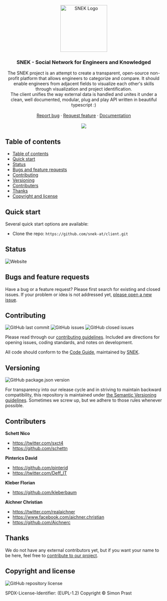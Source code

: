<p align="center">
  <a href="https://snek.at/" target="_blank" rel="noopener noreferrer">
    <img src="https://avatars2.githubusercontent.com/u/55870326?s=400&u=c6c7f06305ddc94747d474850fde7b2044f53838&v=4" alt="SNEK Logo" height="150">
  </a>
</p>

<h3 align="center">SNEK - Social Network for Engineers and Knowledged</h3>
<p align="center">
The SNEK project is an attempt to create a transparent, open-source non-profit platform that allows engineers to categorize and compare. It should enable engineers from adjacent fields to visualize each other's skills through visualization and project identification.
  <br>
The client unifies the way external data is handled and unites it under a clean, well documented, modular, plug and play API written in beautiful typescript :)
  <br>
  <br>
  <a href="https://github.com/snek-at/client/issues/new?template=bug_report.md">Report bug</a>
  ·
  <a href="https://github.com/snek-at/client/issues/new?template=feature_request.md">Request feature</a>
  ·
  <a href="https://www.overleaf.com/read/bcxwhwbhrmps">Documentation</a>
  <br>
  <br>
  <a href="https://www.codacy.com/app/kleberbaum/client">
    <img src="https://api.codacy.com/project/badge/Grade/20d80a1790c44c90a3376e77d34a99ff" />
  </a>
</p>

## Table of contents

-   [Table of contents](#table-of-contents)
-   [Quick start](#quick-start)
-   [Status](#status)
-   [Bugs and feature requests](#bugs-and-feature-requests)
-   [Contributing](#contributing)
-   [Versioning](#versioning)
-   [Contributers](#contributers)
-   [Thanks](#thanks)
-   [Copyright and license](#copyright-and-license)

## [](#quick-start)Quick start

Several quick start options are available:

-   Clone the repo: `https://github.com/snek-at/client.git`

## [](#status)Status

![Website](https://img.shields.io/website/https/snek.at?label=website)

## [](#bug-and-feature-requests)Bugs and feature requests

Have a bug or a feature request? Please first search for existing and closed issues. If your problem or idea is not
addressed yet, [please open a new issue](https://github.com/snek-at/client/issues/new/choose).

## [](#contributing)Contributing

![GitHub last commit](https://img.shields.io/github/last-commit/snek-at/client)
![GitHub issues](https://img.shields.io/github/issues-raw/snek-at/client)
![GitHub closed issues](https://img.shields.io/github/issues-closed-raw/snek-at/client?color=green)

Please read through our
[contributing guidelines](https://github.com/snek-at/client/blob/master/CONTRIBUTING.md). Included are
directions for opening issues, coding standards, and notes on development.

All code should conform to the [Code Guide](https://github.com/snek-at/tonic/blob/master/STYLE_GUIDE.md), maintained by
[SNEK](https://github.com/snek-at).

## [](#versioning)Versioning

![GitHub package.json version](https://img.shields.io/github/package-json/v/snek-at/client)

For transparency into our release cycle and in striving to maintain backward compatibility, this repository is
maintained under [the Semantic Versioning guidelines](https://semver.org/). Sometimes we screw up, but we adhere to
those rules whenever possible.

## [](#contributers)Contributers

**Schett Nico**

-   <https://twitter.com/sxct4>
-   <https://github.com/schettn>

**Pinterics David**

-   <https://github.com/pinterid>
-   <https://twitter.com/Deff_IT>

**Kleber Florian**

-   <https://github.com/kleberbaum>

**Aichner Christian**

-   <https://twitter.com/realaichner>
-   <https://www.facebook.com/aichner.christian>
-   <https://github.com/Aichnerc>

## [](#thanks)Thanks

We do not have any external contributors yet, but if you want your name to be here, feel free
to [contribute to our project](#contributing).

## [](#copyright-and-license)Copyright and license

![GitHub repository license](https://img.shields.io/badge/license-EUPL--1.2-blue)

SPDX-License-Identifier: (EUPL-1.2)
Copyright © Simon Prast
